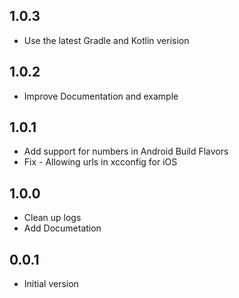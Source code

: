 ## 1.0.3

- Use the latest Gradle and Kotlin verision

## 1.0.2

- Improve Documentation and example

## 1.0.1

- Add support for numbers in Android Build Flavors
- Fix - Allowing urls in xcconfig for iOS

## 1.0.0

- Clean up logs
- Add Documetation

## 0.0.1

- Initial version
